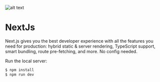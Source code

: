 ![alt text](https://seeklogo.com/images/N/next-js-logo-7929BCD36F-seeklogo.com.png)

# NextJs

Next.js gives you the best developer experience with all the features you need for production: hybrid static & server rendering, TypeScript support, smart bundling, route pre-fetching, and more. No config needed.

Run the local server:
 
```sh
$ npm install
$ npm run dev
```